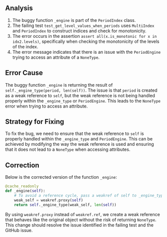 ## Analysis
1. The buggy function `_engine` is part of the `PeriodIndex` class.
2. The failing test `test_get_level_values_when_periods` uses `MultiIndex` and `PeriodIndex` to construct indices and check for monotonicity.
3. The error occurs in the assertion `assert all(x.is_monotonic for x in idx2.levels)`, specifically when checking the monotonicity of the levels of the index.
4. The error message indicates that there is an issue with the `PeriodEngine` trying to access an attribute of a `NoneType`.

## Error Cause
The buggy function `_engine` is returning the result of `self._engine_type(period, len(self))`. The issue is that `period` is created as a weak reference to `self`, but the weak reference is not being handled properly within the `_engine_type` or `PeriodEngine`. This leads to the `NoneType` error when trying to access an attribute.

## Strategy for Fixing
To fix the bug, we need to ensure that the weak reference to `self` is properly handled within the `_engine_type` and `PeriodEngine`. This can be achieved by modifying the way the weak reference is used and ensuring that it does not lead to a `NoneType` when accessing attributes.

## Correction
Below is the corrected version of the function `_engine`:
```python
@cache_readonly
def _engine(self):
    # To avoid a reference cycle, pass a weakref of self to _engine_type.
    weak_self = weakref.proxy(self)
    return self._engine_type(weak_self, len(self))
```

By using `weakref.proxy` instead of `weakref.ref`, we create a weak reference that behaves like the original object without the risk of returning `NoneType`. This change should resolve the issue identified in the failing test and the GitHub issue.
